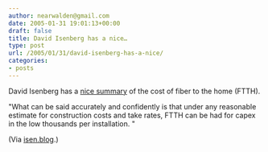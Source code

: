 ```yaml
---
author: nearwalden@gmail.com
date: 2005-01-31 19:01:13+00:00
draft: false
title: David Isenberg has a nice…
type: post
url: /2005/01/31/david-isenberg-has-a-nice/
categories:
- posts
---
```


David Isenberg has a [nice summary](//isen.com/blog/2005/01/costs-of-ftth.html") of the cost of fiber to the home (FTTH).  













"What can be said accurately and confidently is that under any reasonable estimate for construction costs and take rates, FTTH can be had for capex in the low thousands per installation.  "













(Via [isen.blog](//isen.com/blog/").)



